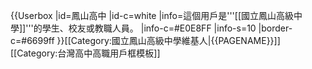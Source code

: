 {{Userbox
  |id=鳳山高中<!--[[File:Fssh_logo.gif|48px]]。注意合理使用之规定：“绝对不能将“合理使用”之图片，放入个人的用户页面进行展示。”-->
  |id-c=white
  |info=這個用戶是'''[[國立鳳山高級中學]]'''的學生、校友或教職人員。
  |info-c=#E0E8FF
  |info-s=10
  |border-c=#6699ff
}}<includeonly>[[Category:國立鳳山高級中學維基人|{{PAGENAME}}]]</includeonly>
<noinclude>
[[Category:台灣高中高職用戶框模板]]
</noinclude>